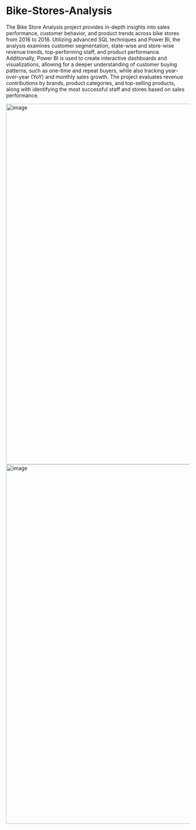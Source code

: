 # Bike-Stores-Analysis

The Bike Store Analysis project provides in-depth insights into sales performance, customer behavior, and product trends across bike stores from 2016 to 2018. Utilizing advanced SQL techniques and Power BI, the analysis examines customer segmentation, state-wise and store-wise revenue trends, top-performing staff, and product performance. 
 Additionally, Power BI is used to create interactive dashboards and visualizations, allowing for a deeper understanding of customer buying patterns, such as one-time and repeat buyers, while also tracking year-over-year (YoY) and monthly sales growth. The project evaluates revenue contributions by brands, product categories, and top-selling products, along with identifying the most successful staff and stores based on sales performance. 

<img width="985" alt="image" src="https://github.com/user-attachments/assets/d2997f4b-c5ac-4bce-b584-aa25a5aeda51" />

<img width="982" alt="image" src="https://github.com/user-attachments/assets/0eb6c864-0467-4e82-89c4-e5a308ca0f00" />
